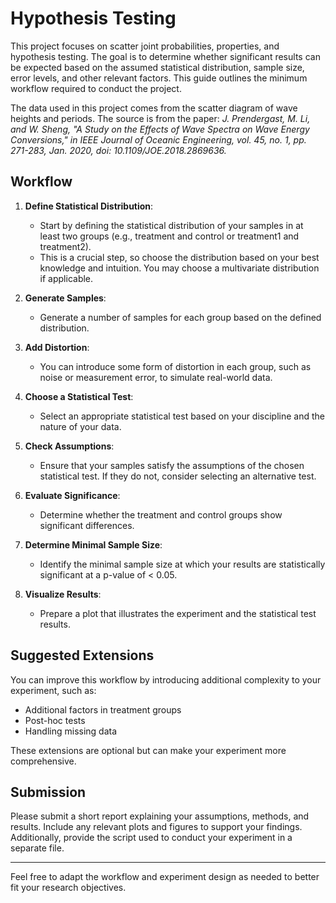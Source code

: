 # Hypothesis Testing

This project focuses on scatter joint probabilities, properties, and hypothesis testing. The goal is to determine whether significant results can be expected based on the assumed statistical distribution, sample size, error levels, and other relevant factors. This guide outlines the minimum workflow required to conduct the project.

The data used in this project comes from the scatter diagram of wave heights and periods. The source is from the paper: *J. Prendergast, M. Li, and W. Sheng, "A Study on the Effects of Wave Spectra on Wave Energy Conversions," in IEEE Journal of Oceanic Engineering, vol. 45, no. 1, pp. 271-283, Jan. 2020, doi: 10.1109/JOE.2018.2869636.*

## Workflow

1. **Define Statistical Distribution**:
    - Start by defining the statistical distribution of your samples in at least two groups (e.g., treatment and control or treatment1 and treatment2).
    - This is a crucial step, so choose the distribution based on your best knowledge and intuition. You may choose a multivariate distribution if applicable.

2. **Generate Samples**:
    - Generate a number of samples for each group based on the defined distribution.

3. **Add Distortion**:
    - You can introduce some form of distortion in each group, such as noise or measurement error, to simulate real-world data.

4. **Choose a Statistical Test**:
    - Select an appropriate statistical test based on your discipline and the nature of your data.

5. **Check Assumptions**:
    - Ensure that your samples satisfy the assumptions of the chosen statistical test. If they do not, consider selecting an alternative test.

6. **Evaluate Significance**:
    - Determine whether the treatment and control groups show significant differences.

7. **Determine Minimal Sample Size**:
    - Identify the minimal sample size at which your results are statistically significant at a p-value of < 0.05.

8. **Visualize Results**:
    - Prepare a plot that illustrates the experiment and the statistical test results.

## Suggested Extensions

You can improve this workflow by introducing additional complexity to your experiment, such as:

- Additional factors in treatment groups
- Post-hoc tests
- Handling missing data

These extensions are optional but can make your experiment more comprehensive.

## Submission

Please submit a short report explaining your assumptions, methods, and results. Include any relevant plots and figures to support your findings. Additionally, provide the script used to conduct your experiment in a separate file.

---

Feel free to adapt the workflow and experiment design as needed to better fit your research objectives.

